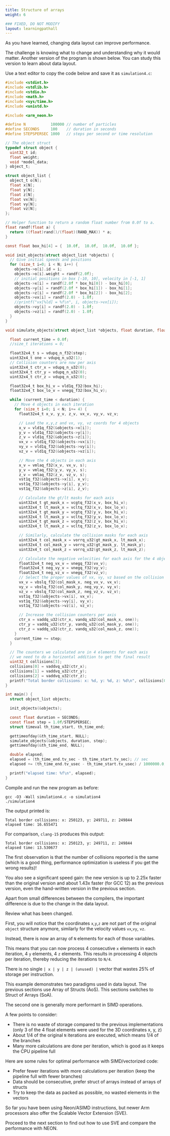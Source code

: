 ```yaml
---
title: Structure of arrays
weight: 6

### FIXED, DO NOT MODIFY
layout: learningpathall
---
```


As you have learned, changing data layout can improve performance.

The challenge is knowing what to change and understanding why it would matter. Another version of the program is shown below. You can study this version to learn about data layout.

Use a text editor to copy the code below and save it as `simulation4.c`:

```C
#include <stdint.h>
#include <stdlib.h>
#include <stdio.h>
#include <math.h>
#include <sys/time.h>
#include <unistd.h>

#include <arm_neon.h>

#define N           100000 // number of particles
#define SECONDS     100    // duration in seconds
#define STEPSPERSEC 1000   // steps per second or time resolution

// The object struct
typedef struct object {
  uint32_t id;
  float weight;
  void *model_data;
} object_t;

struct object_list {
  object_t o[N];
  float x[N];
  float y[N];
  float z[N];
  float vx[N];
  float vy[N];
  float vz[N];
};

// Helper function to return a random float number from 0.0f to a.
float randf(float a) {
  return ((float)rand()/(float)(RAND_MAX)) * a;
}

const float box_hi[4] = {  10.0f,  10.0f,  10.0f,  10.0f };

void init_objects(struct object_list *objects) {
  // Give initial speeds and positions
  for (size_t i=0; i < N; i++) {
    objects->o[i].id = i;
    objects->o[i].weight = randf(2.0f);
    // initial positions in box [-10, 10], velocity in [-1, 1]
    objects->x[i] = randf(2.0f * box_hi[0]) - box_hi[0];
    objects->y[i] = randf(2.0f * box_hi[1]) - box_hi[1];
    objects->z[i] = randf(2.0f * box_hi[2]) - box_hi[2];
    objects->vx[i] = randf(2.0) - 1.0f;
    //printf("vx[%ld] = %f\n", i, objects->vx[i]);
    objects->vy[i] = randf(2.0) - 1.0f;
    objects->vz[i] = randf(2.0) - 1.0f;
  }
}

void simulate_objects(struct object_list *objects, float duration, float step) {

  float current_time = 0.0f;
  //size_t iterations = 0;

  float32x4_t s = vdupq_n_f32(step);
  uint32x4_t one = vdupq_n_u32(1);
  // Collision counters are now per axis
  uint32x4_t ctr_x = vdupq_n_u32(0);
  uint32x4_t ctr_y = vdupq_n_u32(0);
  uint32x4_t ctr_z = vdupq_n_u32(0);

  float32x4_t box_hi_v = vld1q_f32(box_hi);
  float32x4_t box_lo_v = vnegq_f32(box_hi_v);

  while (current_time < duration) {
    // Move 4 objects in each iteration
    for (size_t i=0; i < N; i+= 4) {
      float32x4_t x_v, y_v, z_v, vx_v, vy_v, vz_v;

      // Load the x,y,z and vx, vy, vz coords for 4 objects
      x_v = vld1q_f32(&objects->x[i]);
      y_v = vld1q_f32(&objects->y[i]);
      z_v = vld1q_f32(&objects->z[i]);
      vx_v = vld1q_f32(&objects->vx[i]);
      vy_v = vld1q_f32(&objects->vy[i]);
      vz_v = vld1q_f32(&objects->vz[i]);

      // Move the 4 objects in each axis
	  x_v = vmlaq_f32(x_v, vx_v, s);
      y_v = vmlaq_f32(y_v, vy_v, s);
      z_v = vmlaq_f32(z_v, vz_v, s);
      vst1q_f32(&objects->x[i], x_v);
      vst1q_f32(&objects->y[i], y_v);
      vst1q_f32(&objects->z[i], z_v);

      // Calculate the gt/lt masks for each axis
      uint32x4_t gt_mask_x = vcgtq_f32(x_v, box_hi_v);
      uint32x4_t lt_mask_x = vcltq_f32(x_v, box_lo_v);
      uint32x4_t gt_mask_y = vcgtq_f32(y_v, box_hi_v);
      uint32x4_t lt_mask_y = vcltq_f32(y_v, box_lo_v);
      uint32x4_t gt_mask_z = vcgtq_f32(z_v, box_hi_v);
      uint32x4_t lt_mask_z = vcltq_f32(z_v, box_lo_v);

      // Similarly, calculate the collision masks for each axis
      uint32x4_t col_mask_x = vorrq_u32(gt_mask_x, lt_mask_x);
      uint32x4_t col_mask_y = vorrq_u32(gt_mask_y, lt_mask_y);
      uint32x4_t col_mask_z = vorrq_u32(gt_mask_z, lt_mask_z);

      // Calculate the negative velocities for each axis for the 4 objects
      float32x4_t neg_vx_v = vnegq_f32(vx_v);
      float32x4_t neg_vy_v = vnegq_f32(vy_v);
      float32x4_t neg_vz_v = vnegq_f32(vz_v);
      // Select the proper values of vx, vy, vz based on the collision masks
      vx_v = vbslq_f32(col_mask_x, neg_vx_v, vx_v);
      vy_v = vbslq_f32(col_mask_y, neg_vy_v, vy_v);
      vz_v = vbslq_f32(col_mask_z, neg_vz_v, vz_v);
      vst1q_f32(&objects->vx[i], vx_v);
      vst1q_f32(&objects->vy[i], vy_v);
      vst1q_f32(&objects->vz[i], vz_v);

      // Increase the collision counters per axis
      ctr_x = vaddq_u32(ctr_x, vandq_u32(col_mask_x, one));
      ctr_y = vaddq_u32(ctr_y, vandq_u32(col_mask_y, one));
      ctr_z = vaddq_u32(ctr_z, vandq_u32(col_mask_z, one));
    }
    current_time += step;
  }

  // The counters we calculated are in 4 elements for each axis
  // we need to do a horizontal addition to get the final result
  uint32_t collisions[3];
  collisions[0] = vaddvq_u32(ctr_x);
  collisions[1] = vaddvq_u32(ctr_y);
  collisions[2] = vaddvq_u32(ctr_z);
  printf("Total border collisions: x: %d, y: %d, z: %d\n", collisions[0], collisions[1], collisions[2]);
}

int main() {
  struct object_list objects;

  init_objects(&objects);

  const float duration = SECONDS;
  const float step = 1.0f/STEPSPERSEC;
  struct timeval th_time_start, th_time_end;

  gettimeofday(&th_time_start, NULL);
  simulate_objects(&objects, duration, step);
  gettimeofday(&th_time_end, NULL);

  double elapsed;
  elapsed = (th_time_end.tv_sec - th_time_start.tv_sec); // sec
  elapsed += (th_time_end.tv_usec - th_time_start.tv_usec) / 1000000.0; // us to sec

  printf("elapsed time: %f\n", elapsed);
}
```

Compile and run the new program as before:

```console
gcc -O3 -Wall simulation4.c -o simulation4
./simulation4
```

The output printed is:

```output
Total border collisions: x: 250123, y: 249711, z: 249844
elapsed time: 16.655471
```

For comparison, `clang-15` produces this output:

```output
Total border collisions: x: 250123, y: 249711, z: 249844
elapsed time: 13.530677
```

The first observation is that the number of collisions reported is the same (which is a good thing, performance optimization is useless if you get the wrong results)!

You also see a significant speed gain: the new version is up to 2.25x faster than the original version and about 1.43x faster (for GCC 12) as the previous version, even the hand-written version in the previous section.

Apart from small differences between the compilers, the important difference is due to the change in the data layout.

Review what has been changed.

First, you will notice that the coordinates `x`,`y`,`z` are not part of the original `object` structure anymore, similarly for the velocity values `vx`,`vy`, `vz`.

Instead, there is now an array of `N` elements for each of those variables.

This means that you can now process 4 consecutive `x` elements in each iteration, 4 `y` elements, 4 `z` elements. This results in processing 4 objects per iteration, thereby reducing the iterations to `N/4`.

There is no single `| x | y | z | (unused) |` vector that wastes 25% of storage per instruction.

This example demonstrates two paradigms used in data layout. The previous sections use Array of Structs (AoS). This sections switches to Struct of Arrays (SoA).

The second one is generally more performant in SIMD operations.

A few points to consider:

* There is no waste of storage compared to the previous implementations (only 3 of the 4 float elements were used for the 3D coordinates x, y, z)
* About 1/4 of the original `N` iterations are executed, which means 1/4 of the branches
* Many more calculations are done per iteration, which is good as it keeps the CPU pipeline full

Here are some rules for optimal performance with SIMD/vectorized code:

* Prefer fewer iterations with more calculations per iteration (keep the pipeline full with fewer branches)
* Data should be consecutive, prefer struct of arrays instead of arrays of structs
* Try to keep the data as packed as possible, no wasted elements in the vectors

So far you have been using Neon/ASIMD instructions, but newer Arm processors also offer the Scalable Vector Extension (SVE). 

Proceed to the next section to find out how to use SVE and compare the performance with NEON.

